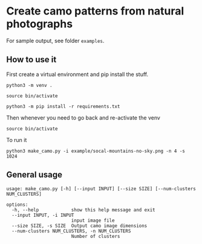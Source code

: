 Create camo patterns from natural photographs
======================

For sample output, see folder `examples`.

How to use it
---------------

First create a virtual environment and pip install the stuff.

`python3 -m venv .`

`source bin/activate`

`python3 -m pip install -r requirements.txt`

Then whenever you need to go back and re-activate the venv

`source bin/activate`

To run it

`python3 make_camo.py -i example/socal-mountains-no-sky.png -n 4 -s 1024`

General usage
-------------


    usage: make_camo.py [-h] [--input INPUT] [--size SIZE] [--num-clusters NUM_CLUSTERS]
    
    options:
      -h, --help            show this help message and exit
      --input INPUT, -i INPUT
                            input image file
      --size SIZE, -s SIZE  Output camo image dimensions
      --num-clusters NUM_CLUSTERS, -n NUM_CLUSTERS
                            Number of clusters

